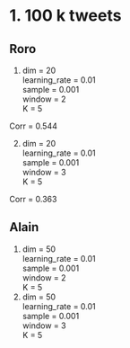 # 1. 100 k tweets
## Roro
1. dim = 20  
learning_rate = 0.01  
sample = 0.001  
window = 2  
K = 5  

  Corr = 0.544

2. dim = 20  
learning_rate = 0.01  
sample = 0.001  
window = 3  
K = 5  

  Corr = 0.363
  
## Alain
1. dim = 50  
learning_rate = 0.01  
sample = 0.001  
window = 2  
K = 5  
2. dim = 50  
learning_rate = 0.01  
sample = 0.001  
window = 3  
K = 5  
